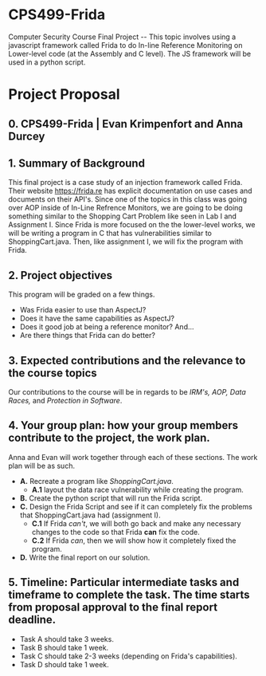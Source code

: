 # CPS499-Frida
Computer Security Course Final Project -- This topic involves using a javascript framework called Frida to do In-line Reference Monitoring on Lower-level code (at the Assembly and C level). The JS framework will be used in a python script.

# Project Proposal
## 0. CPS499-Frida | Evan Krimpenfort and Anna Durcey ##
## 1. Summary of Background ##
  This final project is a case study of an injection framework called Frida. Their website https://frida.re has explicit documentation on use cases and documents on their API's. Since one of the topics in this class was going over AOP inside of In-Line Refrence Monitors, we are going to be doing something similar to the Shopping Cart Problem like seen in Lab I and Assignment I. Since Frida is more focused on the the lower-level works, we will be writing a program in C that has  vulnerabilities similar to ShoppingCart.java. Then, like assignment I, we will fix the program with Frida. 
## 2. Project objectives ##
This program will be graded on a few things. 
- Was Frida easier to use than AspectJ? 
- Does it have the same capabilities as AspectJ? 
- Does it good job at being a reference monitor? 
And... 
- Are there things that Frida can do better?
## 3. Expected contributions and the relevance to the course topics ##
  Our contributions to the course will be in regards to be *IRM's, AOP, Data Races,* and *Protection in Software*. 
## 4. Your group plan: how your group members contribute to the project, the work plan. ##
Anna and Evan will work together through each of these sections. The work plan will be as such.
- **A.** Recreate a program like *ShoppingCart.java*.
  - **A.1** layout the data race vulnerability while creating the program.
- **B.** Create the python script that will run the Frida script.
- **C.** Design the Frida Script and see if it can completely fix the problems that ShoppingCart.java had (assignment I).
  - **C.1** If Frida *can't*, we will both go back and make any necessary changes to the code so that Frida **can** fix the code.
  - **C.2** If Frida *can*, then we will show how it completely fixed the program.
- **D.** Write the final report on our solution.
## 5. Timeline: Particular intermediate tasks and timeframe to complete the task. The time starts from proposal approval to the final report deadline. ##
- Task A should take 3 weeks.
- Task B should take 1 week.
- Task C should take 2-3 weeks (depending on Frida's capabilities).
- Task D should take 1 week.
